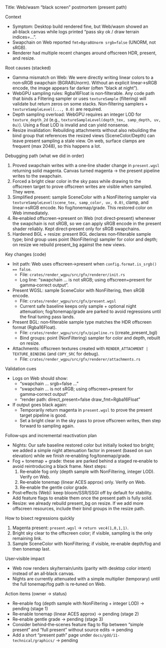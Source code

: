 Title: Web/wasm “black screen” postmortem (present path)

Context
- Symptom: Desktop build rendered fine, but Web/wasm showed an all‑black canvas while logs printed “pass sky ok / draw terrain indices=…”.
- Swapchain on Web reported `fmt=Bgra8Unorm srgb=false` (UNORM, not sRGB).
- Renderer had multiple recent changes around offscreen HDR, present, and resize.

Root causes (stacked)
- Gamma mismatch on Web: We were directly writing linear colors to a non‑sRGB swapchain (BGRA8Unorm). Without an explicit linear→sRGB encode, the image appears far darker (often “black at night”).
- WebGPU sampling rules: Rgba16Float is non‑filterable. Any code path that binds a Filtering sampler or uses `textureSample` (filtering) will validate but return zeros on some stacks. Non‑filtering samplers + `textureSampleLevel(..., 0.0)` are required.
- Depth sampling overload: WebGPU requires an integer LOD for `texture_depth_2d` (e.g., `textureSampleLevel(depth_tex, samp_depth, uv, 0u)`). Using a float LOD is invalid and can yield nonsense.
- Resize invalidation: Rebuilding attachments without also rebuilding the bind group that references the resized views (SceneColor/Depth) can leave present sampling a stale view. On web, surface clamps are frequent (max 2048), so this happens a lot.

Debugging path (what we did in order)
1) Proved swapchain writes with a one‑line shader change in `present.wgsl` returning solid magenta. Canvas turned magenta → the present pipeline writes to the swapchain.
2) Forced a bright clear color in the sky pass while drawing to the offscreen target to prove offscreen writes are visible when sampled. They were.
3) Simplified present: sample SceneColor with a NonFiltering sampler via `textureSampleLevel(scene_tex, samp_color, uv, 0.0)`, clamp, and linear→sRGB encode. No fog/tonemap/grade. This restored color on Web immediately.
4) Re‑enabled offscreen→present on Web (not direct‑present) whenever the swapchain is not sRGB, so we can apply sRGB encode in the present shader reliably. Kept direct‑present only for sRGB swapchains.
5) Hardened BGL + resize: present BGL declares non‑filterable sample type; bind group uses point (NonFiltering) sampler for color and depth; on resize we rebuild present_bg against the new views.

Key changes (code)
- Init path: Web uses offscreen→present when `config.format.is_srgb() == false`.
  - File: `crates/render_wgpu/src/gfx/renderer/init.rs`
  - Log line: “swapchain … is not sRGB; using offscreen+present for gamma‑correct output”.
- Present WGSL: sample SceneColor with NonFiltering, then sRGB encode.
  - File: `crates/render_wgpu/src/gfx/present.wgsl`
  - Current safe baseline keeps only sample + optional night attenuation; fog/tonemap/grade are parked to avoid regressions until the final tuning pass lands.
- Present BGL: non‑filterable sample type matches the HDR offscreen format (Rgba16Float).
  - File: `crates/render_wgpu/src/gfx/pipeline.rs` (create_present_bgl)
  - Bind groups: point (NonFiltering) sampler for color and depth, rebuilt on resize.
- Attachments: offscreen textures created with `RENDER_ATTACHMENT | TEXTURE_BINDING` (and `COPY_SRC` for debug).
  - File: `crates/render_wgpu/src/gfx/renderer/attachments.rs`

Validation cues
- Logs on Web should show:
  - “swapchain … srgb=false …”
  - “swapchain … is not sRGB; using offscreen+present for gamma‑correct output”
  - “render path: direct_present=false draw_fmt=Rgba16Float”
- If output goes black again:
  - Temporarily return magenta in `present.wgsl` to prove the present target pipeline is good.
  - Set a bright clear in the sky pass to prove offscreen writes, then step forward to sampling again.

Follow‑ups and incremental reactivation plan
- Nights: Our safe baseline restored color but initially looked too bright; we added a simple night attenuation factor in present (based on sun elevation) while we finish re‑enabling fog/tonemap/grade.
- Fog + tonemap + grade: these are parked behind a staged re‑enable to avoid reintroducing a black frame. Next steps:
  1) Re‑enable fog only (depth sample with NonFiltering, integer LOD). Verify on Web.
  2) Re‑enable tonemap (linear ACES approx) only. Verify on Web.
  3) Re‑enable the gentle color grade.
- Post‑effects (Web): keep bloom/SSR/SSGI off by default for stability. Add feature flags to enable them once the present path is fully solid.
- Resize: we already rebuild present_bg on resize. If we add more offscreen resources, include their bind groups in the resize path.

How to bisect regressions quickly
1) Magenta present: `present.wgsl` → `return vec4(1,0,1,1)`.
2) Bright sky clear to the offscreen color; if visible, sampling is the only remaining link.
3) Sample SceneColor with NonFiltering; if visible, re‑enable depth/fog and then tonemap last.

User‑visible impact
- Web now renders sky/terrain/units (parity with desktop color intent) instead of an all‑black canvas.
- Nights are currently attenuated with a simple multiplier (temporary) until the full tonemap/fog path is re‑tuned on Web.

Action items (owner → status)
- Re‑enable fog (depth sample with NonFiltering + integer LOD) → pending (stage 1)
- Re‑enable tonemap (linear ACES approx) → pending (stage 2)
- Re‑enable gentle grade → pending (stage 3)
- Consider behind‑the‑scenes feature flag to flip between “simple present” and “full present” without source edits → pending
- Add a short “present path” page under `docs/gdd/11-technical/graphics/` → pending

